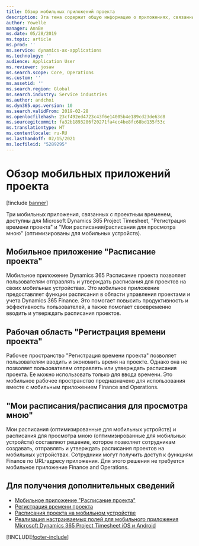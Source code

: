 ```yaml
---
title: Обзор мобильных приложений проекта
description: Эта тема содержит общую информацию о приложениях, связанных со временем проекта, для Microsoft Dynamics 365 Project Timesheet, "Регистрация времени проекта" и "Мои расписания/расписания", которые доступны на мобильном устройстве.
author: Yowelle
manager: AnnBe
ms.date: 05/28/2019
ms.topic: article
ms.prod: ''
ms.service: dynamics-ax-applications
ms.technology: ''
audience: Application User
ms.reviewer: josaw
ms.search.scope: Core, Operations
ms.custom: ''
ms.assetid: ''
ms.search.region: Global
ms.search.industry: Service industries
ms.author: andchoi
ms.dyn365.ops.version: 10
ms.search.validFrom: 2019-02-28
ms.openlocfilehash: 23cf492ed4723c43f6e14005b4e189cd23de63d8
ms.sourcegitcommit: fa32b1893286f20271fa4ec4be8fc68bd135f53c
ms.translationtype: HT
ms.contentlocale: ru-RU
ms.lasthandoff: 02/15/2021
ms.locfileid: "5289295"
---
```

# <a name="project-mobile-applications-overview"></a>Обзор мобильных приложений проекта

[!include [banner](../includes/banner.md)]

Три мобильных приложения, связанных с проектным временем, доступны для Microsoft Dynamics 365 Project Timesheet, "Регистрация времени проекта" и "Мои расписания/расписания для просмотра мною" (оптимизированы для мобильных устройств).

## <a name="project-timesheet-mobile-app"></a>Мобильное приложение "Расписание проекта"

Мобильное приложение Dynamics 365 Расписание проекта позволяет пользователям отправлять и утверждать расписания для проектов на своих мобильных устройствах. Это мобильное приложение предоставляет функции расписания в области управления проектами и учета Dynamics 365 Finance. Это помогает повысить продуктивность и эффективность пользователей, а также помогает своевременно вводить и утверждать расписания проектов.

## <a name="project-time-entry-workspace"></a>Рабочая область "Регистрация времени проекта"

Рабочее пространство "Регистрация времени проекта" позволяет пользователям вводить и экономить время на проекте. Однако она не позволяет пользователям отправлять или утверждать расписания проекта. Ее можно использовать только для ввода времени. Это мобильное рабочее пространство предназначено для использования вместе с мобильным приложением Finance and Operations.

## <a name="my-timesheetstimesheets-for-my-review"></a>"Мои расписания/расписания для просмотра мною"

Мои расписания (оптимизированные для мобильных устройств) и расписания для просмотра мною (оптимизированные для мобильных устройств) составляют решение, которое позволяет сотрудникам создавать, отправлять и утверждать расписания проектов на мобильных устройствах. Сотрудники могут получить доступ к функциям Finance по URL-адресу приложения. Для этого решения не требуется мобильное приложение Finance and Operations.

## <a name="for-more-information"></a>Для получения дополнительных сведений

- [Мобильное приложение "Расписание проекта"](project-timesheet.md)
- [Регистрация времени проекта]( project-time-entry-mobile-workspace.md)
- [Расписания проекта на мобильном устройстве](Mobile-timesheets.md)
- [Реализация настраиваемых полей для мобильного приложения Microsoft Dynamics 365 Project Timesheet iOS и Android](custom-fields-mobile.md)


[!INCLUDE[footer-include](../includes/footer-banner.md)]